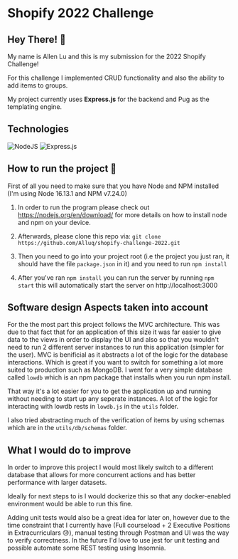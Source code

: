 # Shopify 2022 Challenge

## Hey There! :wave: 
My name is Allen Lu and this is my submission for the 2022 Shopify Challenge!

For this challenge I implemented CRUD functionality and also the ability to add items to groups.

My project currently uses **Express.js** for the backend and Pug as the templating engine.


## Technologies
![NodeJS](https://img.shields.io/badge/node.js-6DA55F?style=for-the-badge&logo=node.js&logoColor=white)
![Express.js](https://img.shields.io/badge/express.js-%23404d59.svg?style=for-the-badge&logo=express&logoColor=%2361DAFB)


## How to run the project :rocket:

First of all you need to make sure that you have Node and NPM installed (I'm using Node 16.13.1 and NPM v7.24.0)

1. In order to run the program please check out https://nodejs.org/en/download/ for more details on how to install node and npm on your device.

2. Afterwards, please clone this repo via:
`git clone https://github.com/Alluq/shopify-challenge-2022.git`

3. Then you need to go into your project root (i.e the project you just ran, it should have the file `package.json` in it) and you need to run `npm install`

4. After you've ran `npm install` you can run the server by running `npm start` this will automatically start the server on http://localhost:3000

## Software design Aspects taken into account

For the the most part this project follows the MVC architecture. This was due to that fact that for an application of this size it was far easier to give data to the views in order to display the UI and also so that you wouldn't need to run 2 different server instances to run this application (simpler for the user). MVC is benificial as it abstracts a lot of the logic for the database interactions. Which is great if you want to switch for something a lot more suited to production such as MongoDB.
I went for a very simple database called `lowdb` which is an npm package that installs when you run npm install.

That way it's a lot easier for you to get the application up and running without needing to start up any seperate instances.
A lot of the logic for interacting with lowdb rests in `lowdb.js` in the `utils` folder.

I also tried abstracting much of the verification of items by using schemas which are in the `utils/db/schemas` folder.

## What I would do to improve

In order to improve this project I would most likely switch to a different database that allows for more concurrent actions and has better performance with larger datasets. 

Ideally for next steps to is I would dockerize this so that any docker-enabled environment would be able to run this fine.

Adding unit tests would also be a great idea for later on, however due to the time constraint that I currently have (Full courseload + 2 Executive Positions in Extracurriculars :sweat:), manual testing through Postman and UI was the way to verify correctness. In the future I'd love to use jest for unit testing and possible automate some REST testing using Insomnia.

